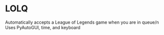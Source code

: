 # LOLQ
Automatically accepts a League of Legends game when you are in queue/n
Uses PyAutoGUI, time, and keyboard
